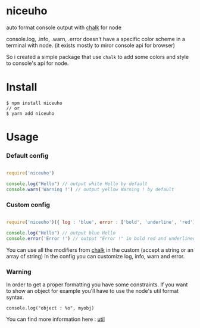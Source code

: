 # niceuho
auto format console output with [chalk](https://github.com/chalk/chalk) for node

console.log, .info, .warn, .error doesn't have a specific color scheme in a terminal with node. (it exists mostly to miror console api for browser)

So i created a simple package that use `chalk` to add some colors and style to console's api for node.

# Install
```
$ npm install niceuho
// or
$ yarn add niceuho
```

# Usage

### Default config

```javascript

require('niceuho')

console.log("Hello") // output white Hello by default
console.warn('Warning !') // output yellow Warning ! by default
```

### Custom config

```javascript

require('niceuho')({ log : 'blue', error : ['bold', 'underline', 'red'] })

console.log("Hello") // output blue Hello
console.error('Error !') // output "Error !" in bold red and underlined
```

You can use all the modifiers from [chalk](https://github.com/chalk/chalk) in the custom (accept a string or an array of string)
In the config you can customize log, info, warn and error.

### Warning

In order to get a proper formatting you have some constraints.
If you want to show an object for example you'll have to use the node's util format syntax.

`console.log("object : %o", myobj)`

You can find more information here : [util](https://nodejs.org/api/util.html#util_util_format_format_args)

